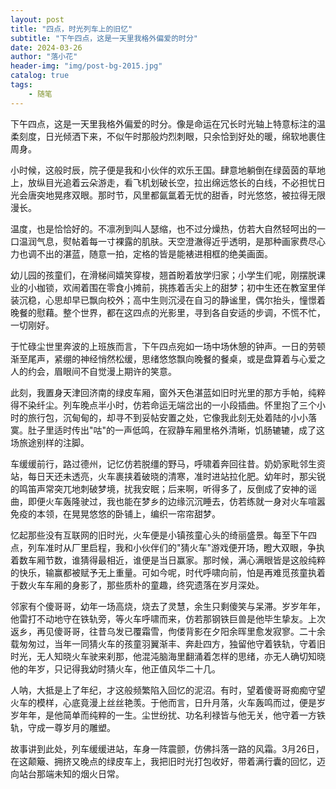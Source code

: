```yaml
---
layout: post
title: "四点，时光列车上的旧忆"
subtitle: "下午四点，这是一天里我格外偏爱的时分"
date: 2024-03-26
author: "落小花"
header-img: "img/post-bg-2015.jpg"
catalog: true
tags:
    - 随笔
---
```


下午四点，这是一天里我格外偏爱的时分。像是命运在冗长时光轴上特意标注的温柔刻度，日光倾洒下来，不似午时那般灼烈刺眼，只余恰到好处的暖，绵软地裹住周身。

小时候，这般时辰，院子便是我和小伙伴的欢乐王国。肆意地躺倒在绿茵茵的草地上，放纵目光追着云朵游走，看飞机划破长空，拉出绵远悠长的白线，不必担忧日光会唐突地晃疼双眼。那时节，风里都氤氲着无忧的甜香，时光悠悠，被拉得无限漫长。

温度，也是恰恰好的。不凛冽到叫人瑟缩，也不过分燥热，仿若大自然轻呵出的一口温润气息，熨帖着每一寸裸露的肌肤。天空澄澈得近乎透明，是那种画家费尽心力也调不出的湛蓝，随意一拍，定格的皆是能裱进相框的绝美画面。

幼儿园的孩童们，在滑梯间嬉笑穿梭，翘首盼着放学归家；小学生们呢，刚摆脱课业的小枷锁，欢闹着围在零食小摊前，挑拣着舌尖上的甜梦；初中生还在教室里佯装沉稳，心思却早已飘向校外；高中生则沉浸在自习的静谧里，偶尔抬头，憧憬着晚餐的慰藉。整个世界，都在这四点的光影里，寻到各自安适的步调，不慌不忙，一切刚好。

于忙碌尘世里奔波的上班族而言，下午四点宛如一场中场休憩的钟声。一日的劳顿渐至尾声，紧绷的神经悄然松缓，思绪悠悠飘向晚餐的餐桌，或是盘算着与心爱之人的约会，眉眼间不自觉漫上期许的笑意。

此刻，我置身天津回济南的绿皮车厢，窗外天色湛蓝如旧时光里的那方手帕，纯粹得不染纤尘。列车晚点半小时，仿若命运无端岔出的一小段插曲。怀里抱了三个小时的旅行包，沉甸甸的，却寻不到妥帖安置之处，它像我此刻无处着陆的小小落寞。肚子里适时传出"咕"的一声低鸣，在寂静车厢里格外清晰，饥肠辘辘，成了这场旅途别样的注脚。

车缓缓前行，路过德州，记忆仿若脱缰的野马，呼啸着奔回往昔。奶奶家毗邻生资站，每日天还未透亮，火车裹挟着破晓的清寒，准时进站拉化肥。幼年时，那尖锐的鸣笛声常突兀地刺破梦境，扰我安眠；后来啊，听得多了，反倒成了安神的谣曲，即便火车轰隆驶过，我也能在梦乡的边缘沉沉睡去，仿若练就一身对火车喧嚣免疫的本领，在晃晃悠悠的卧铺上，编织一帘帘甜梦。

忆起那些没有互联网的旧时光，火车便是小镇孩童心头的绮丽盛景。每至下午四点，列车准时从厂里启程，我和小伙伴们的"猜火车"游戏便开场，瞪大双眼，争执着数车厢节数，谁猜得最相近，谁便是当日赢家。那时候，满心满眼皆是这般纯粹的快乐，输赢都被赋予无上重量。可如今呢，时代呼啸向前，怕是再难觅孩童执着于数火车车厢的身影了，那些质朴的童趣，终究遗落在岁月深处。

邻家有个傻哥哥，幼年一场高烧，烧去了灵慧，余生只剩傻笑与呆滞。岁岁年年，他雷打不动地守在铁轨旁，等火车呼啸而来，仿若那钢铁巨兽是他毕生挚友。上次返乡，再见傻哥哥，往昔乌发已覆霜雪，佝偻背影在夕阳余晖里愈发寂寥。二十余载匆匆过，当年一同猜火车的孩童羽翼渐丰、奔赴四方，独留他守着铁轨，守着旧时光，无人知晓火车驶来刹那，他混沌脑海里翻涌着怎样的思绪，亦无人确切知晓他的年岁，只记得我幼时猜火车，他正值风华二十几。

人呐，大抵是上了年纪，才这般频繁陷入回忆的泥沼。有时，望着傻哥哥痴痴守望火车的模样，心底竟漫上丝丝艳羡。于他而言，日升月落，火车轰鸣而过，便是岁岁年年，是他简单而纯粹的一生。尘世纷扰、功名利禄皆与他无关，他守着一方铁轨，守成一尊岁月的雕塑。

故事讲到此处，列车缓缓进站，车身一阵震颤，仿佛抖落一路的风霜。3月26日，在这颠簸、拥挤又晚点的绿皮车上，我把旧时光打包收好，带着满行囊的回忆，迈向站台那端未知的烟火日常。 